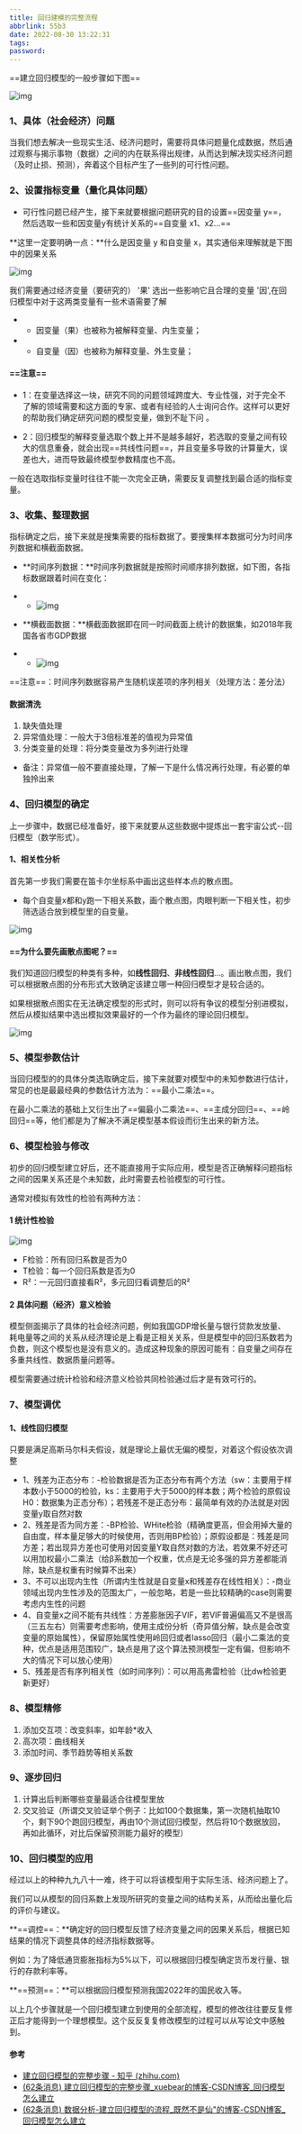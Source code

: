 ```yaml
---
title: 回归建模的完整流程
abbrlink: 55b3
date: 2022-08-30 13:22:31
tags:
password:
---
```


==建立回归模型的一般步骤如下图==

![img](https://pic4.zhimg.com/80/v2-e103d153e7a7388d9b339b88e10bc1ab_720w.jpg)





### 1、具体（社会经济）问题

当我们想去解决一些现实生活、经济问题时，需要将具体问题量化成数据，然后通过观察与揭示事物（数据）之间的内在联系得出规律，从而达到解决现实经济问题（及时止损、预测），奔着这个目标产生了一些列的可行性问题。





### 2、设置指标变量（量化具体问题）

* 可行性问题已经产生，接下来就要根据问题研究的目的设置==因变量 y==，然后选取一些和因变量y有统计关系的==自变量 x1、x2...==



**这里一定要明确一点：**什么是因变量 y 和自变量 x，其实通俗来理解就是下图中的因果关系

![img](https://pic4.zhimg.com/80/v2-d51ef7b83694a4595fba6d02f5450693_720w.jpg)



我们需要通过经济变量（要研究的） '果' 选出一些影响它且合理的变量 '因',在回归模型中对于这两类变量有一些术语需要了解

* * 因变量（果）也被称为被解释变量、内生变量；

* * 自变量（因）也被称为解释变量、外生变量；

#### ==注意==

* 1：在变量选择这一块，研究不同的问题领域跨度大、专业性强，对于完全不了解的领域需要和这方面的专家、或者有经验的人士询问合作。这样可以更好的帮助我们确定研究问题的模型变量，做到不耻下问 。

* 2：回归模型的解释变量选取个数上并不是越多越好，若选取的变量之间有较大的信息重叠，就会出现==共线性问题==，并且变量多导致的计算量大，误差也大，进而导致最终模型参数精度也不高。

一般在选取指标变量时往往不能一次完全正确，需要反复调整找到最合适的指标变量。



### 3、收集、整理数据

指标确定之后，接下来就是搜集需要的指标数据了。要搜集样本数据可分为时间序列数据和横截面数据。

* **时间序列数据：**时间序列数据就是按照时间顺序排列数据，如下图，各指标数据跟着时间在变化：
* * ![img](https://pic2.zhimg.com/80/v2-7e1064eb1cab0d51f722942fe84f43c1_720w.jpg)

* **横截面数据：**横截面数据即在同一时间截面上统计的数据集，如2018年我国各省市GDP数据
* * ![img](https://pic3.zhimg.com/80/v2-38686919408bfb1fcc5ae07cb9158e9a_720w.jpg)

==注意==：时间序列数据容易产生随机误差项的序列相关（处理方法：差分法）



#### 数据清洗

1. 缺失值处理
2. 异常值处理：一般大于3倍标准差的值视为异常值
3. 分类变量的处理：将分类变量改为多列进行处理

* 备注：异常值一般不要直接处理，了解一下是什么情况再行处理，有必要的单独拎出来











### 4、回归模型的确定

上一步骤中，数据已经准备好，接下来就要从这些数据中提炼出一套宇宙公式--回归模型（数学形式）。



#### 1、相关性分析

首先第一步我们需要在笛卡尔坐标系中画出这些样本点的散点图。

* 每个自变量x都和y跑一下相关系数，画个散点图，肉眼判断一下相关性，初步筛选适合放到模型里的自变量。

![img](https://pic2.zhimg.com/80/v2-b4c05ec13e3f12f228ddbdca923a4e05_720w.jpg)

#### ==为什么要先画散点图呢？==

我们知道回归模型的种类有多种，如**线性回归**、**非线性回归**...。画出散点图，我们可以根据散点图的分布形式大致确定该建立哪一种回归模型才是较合适的。

如果根据散点图实在无法确定模型的形式时，则可以将有争议的模型分别进模拟，然后从模拟结果中选出模拟效果最好的一个作为最终的理论回归模型。

![img](https://pic4.zhimg.com/80/v2-890a2ee833a0679dd3cb6ae47de1d9e3_720w.jpg)





### **5、模型参数估计**

当回归模型的的具体分类选取确定后，接下来就要对模型中的未知参数进行估计，常见的也是最最经典的参数估计方法为：==最小二乘法==。

在最小二乘法的基础上又衍生出了==偏最小二乘法==、==主成分回归==、==岭回归==等，他们都是为了解决不满足模型基本假设而衍生出来的新方法。



### **6、模型检验与修改**

初步的回归模型建立好后，还不能直接用于实际应用，模型是否正确解释问题指标之间的因果关系还是个未知数，此时需要去检验模型的可行性。



通常对模拟有效性的检验有两种方法：

#### **1 统计性检验**

![img](https://pic1.zhimg.com/80/v2-55e3ae4064d01cb54b41f3204ea9917c_720w.jpg)

* F检验：所有回归系数是否为0
* T检验：每一个回归系数是否为0
* R²：一元回归直接看R²，多元回归看调整后的R²





#### **2 具体问题（经济）意义检验**

模型侧面揭示了具体的社会经济问题，例如我国GDP增长量与银行贷款发放量、耗电量等之间的关系从经济理论是上看是正相关关系，但是模型中的回归系数若为负数，则这个模型也是没有意义的。造成这种现象的原因可能有：自变量之间存在多重共线性、数据质量问题等。

模型需要通过统计检验和经济意义检验共同检验通过后才是有效可行的。



### 7、模型调优



#### 1、线性回归模型

只要是满足高斯马尔科夫假设，就是理论上最优无偏的模型，对着这个假设依次调整

* 1、残差为正态分布：-检验数据是否为正态分布有两个方法（sw：主要用于样本数小于5000的检验，ks：主要用于大于5000的样本数；两个检验的原假设H0：数据集为正态分布）；若残差不是正态分布：最简单有效的办法就是对因变量y取自然对数
* 2、残差是否为同方差：-BP检验、WHite检验（精确度更高，但会用掉大量的自由度，样本量足够大的时候使用，否则用BP检验）；原假设都是：残差是同方差；若出现异方差也可使用对因变量Y取自然对数的方法，若效果不好还可以用加权最小二乘法（给β系数加一个权重，优点是无论多强的异方差都能消除，缺点是权重有时候算不出来）
* 3、不可以出现内生性（所谓内生性就是自变量x和残差存在线性相关）：-商业领域出现内生性涉及的范围太广，一般忽略，若是一些比较精确的case则需要考虑内生性的问题
* 4、自变量x之间不能有共线性：方差膨胀因子VIF，若VIF普遍偏高又不是很高（三五左右）则需要考虑影响，使用主成份分析（奇异值分解，缺点是会改变变量的原始属性），保留原始属性使用岭回归或者lasso回归（最小二乘法的变种，优点是适用范围较广，缺点是用了这个算法预测模型一定有偏，但影响不大的情况下可以放心使用）
* 5、残差是否有序列相关性（如时间序列）：可以用高弗雷检验（比dw检验更新更好）



### 8、模型精修

1. 添加交互项：改变斜率，如年龄*收入
2. 高次项：曲线相关
3. 添加时间、季节趋势等相关系数



### 9、逐步回归

1. 计算出后判断哪些变量最适合往模型里放
2. 交叉验证（所谓交叉验证举个例子：比如100个数据集，第一次随机抽取10个，剩下90个跑回归模型，再由10个测试回归模型，然后将10个数据放回，再如此循环，对比后保留预测能力最好的模型）



### **10、回归模型的应用**

经过以上的种种九九八十一难，终于可以将该模型用于实际生活、经济问题上了。

我们可以从模型的回归系数上发现所研究的变量之间的结构关系，从而给出量化后的评价与建议。

**==调控==：**确定好的回归模型反馈了经济变量之间的因果关系后，根据已知结果的情况下调整具体的经济指标数据等。

例如：为了降低通货膨胀指标为5%以下，可以根据回归模型确定货币发行量、银行的存款利率等。

**==预测==：**可以根据回归模型预测我国2022年的国民收入等。

以上几个步骤就是一个回归模型建立到使用的全部流程，模型的修改往往要反复修正后才能得到一个理想模型。这个反反复复修改模型的过程可以从写论文中感触到。







#### 参考

* [建立回归模型的完整步骤 - 知乎 (zhihu.com)](https://zhuanlan.zhihu.com/p/392626616)
* [(62条消息) 建立回归模型的完整步骤_xuebear的博客-CSDN博客_回归模型怎么建立](https://blog.csdn.net/qq_41892229/article/details/119046328)
* [(62条消息) 数据分析-建立回归模型的流程_既然不是仙"的博客-CSDN博客_回归模型怎么建立](https://blog.csdn.net/weixin_44584137/article/details/86683783)

